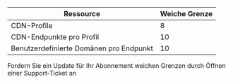 
Ressource | Weiche Grenze
---------|-----------
CDN-Profile | 8
CDN-Endpunkte pro Profil | 10
Benutzerdefinierte Domänen pro Endpunkt | 10 

Fordern Sie ein Update für Ihr Abonnement weichen Grenzen durch Öffnen einer Support-Ticket an
